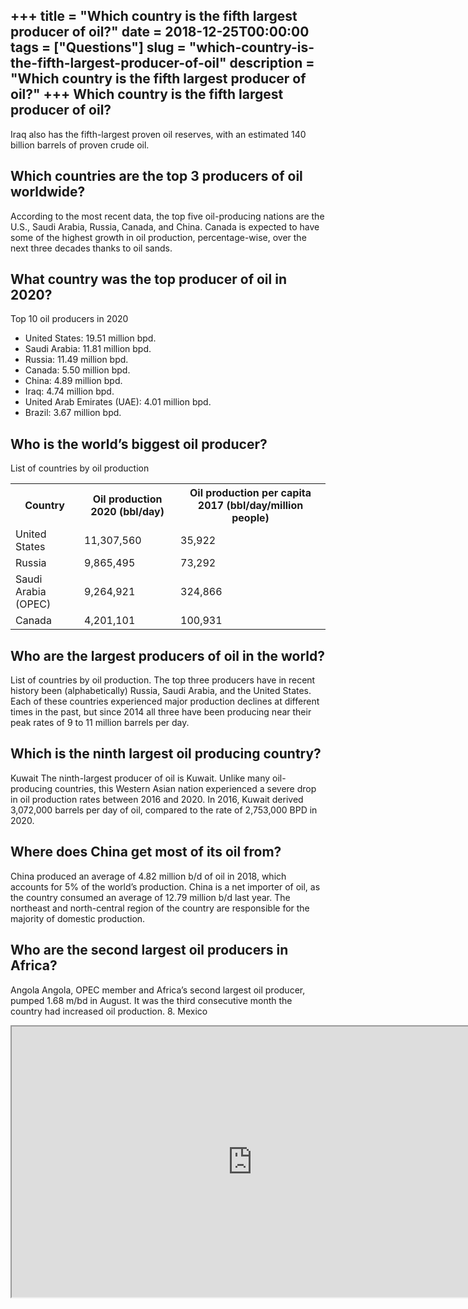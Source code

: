 +++
title = "Which country is the fifth largest producer of oil?"
date = 2018-12-25T00:00:00
tags = ["Questions"]
slug = "which-country-is-the-fifth-largest-producer-of-oil"
description = "Which country is the fifth largest producer of oil?"
+++
Which country is the fifth largest producer of oil?
---------------------------------------------------

Iraq also has the fifth-largest proven oil reserves, with an estimated 140 billion barrels of proven crude oil.

Which countries are the top 3 producers of oil worldwide?
---------------------------------------------------------

According to the most recent data, the top five oil-producing nations are the U.S., Saudi Arabia, Russia, Canada, and China. Canada is expected to have some of the highest growth in oil production, percentage-wise, over the next three decades thanks to oil sands.

What country was the top producer of oil in 2020?
-------------------------------------------------

Top 10 oil producers in 2020

- United States: 19.51 million bpd.
- Saudi Arabia: 11.81 million bpd.
- Russia: 11.49 million bpd.
- Canada: 5.50 million bpd.
- China: 4.89 million bpd.
- Iraq: 4.74 million bpd.
- United Arab Emirates (UAE): 4.01 million bpd.
- Brazil: 3.67 million bpd.

Who is the world’s biggest oil producer?
----------------------------------------

List of countries by oil production

<table><tr><th>Country</th><th>Oil production 2020 (bbl/day)</th><th>Oil production per capita 2017 (bbl/day/million people)</th></tr><tr><td>United States</td><td>11,307,560</td><td>35,922</td></tr><tr><td>Russia</td><td>9,865,495</td><td>73,292</td></tr><tr><td>Saudi Arabia (OPEC)</td><td>9,264,921</td><td>324,866</td></tr><tr><td>Canada</td><td>4,201,101</td><td>100,931</td></tr></table>

Who are the largest producers of oil in the world?
--------------------------------------------------

List of countries by oil production. The top three producers have in recent history been (alphabetically) Russia, Saudi Arabia, and the United States. Each of these countries experienced major production declines at different times in the past, but since 2014 all three have been producing near their peak rates of 9 to 11 million barrels per day.

Which is the ninth largest oil producing country?
-------------------------------------------------

Kuwait The ninth-largest producer of oil is Kuwait. Unlike many oil-producing countries, this Western Asian nation experienced a severe drop in oil production rates between 2016 and 2020. In 2016, Kuwait derived 3,072,000 barrels per day of oil, compared to the rate of 2,753,000 BPD in 2020.

Where does China get most of its oil from?
------------------------------------------

China produced an average of 4.82 million b/d of oil in 2018, which accounts for 5% of the world’s production. China is a net importer of oil, as the country consumed an average of 12.79 million b/d last year. The northeast and north-central region of the country are responsible for the majority of domestic production.

Who are the second largest oil producers in Africa?
---------------------------------------------------

Angola Angola, OPEC member and Africa’s second largest oil producer, pumped 1.68 m/bd in August. It was the third consecutive month the country had increased oil production. 8. Mexico

<iframe allow="accelerometer; autoplay; clipboard-write; encrypted-media; gyroscope; picture-in-picture" allowfullscreen="" class="__youtube_prefs__  epyt-is-override  no-lazyload" data-no-lazy="1" data-origheight="433" data-origwidth="770" data-skipgform_ajax_framebjll="" height="433" id="_ytid_96944" loading="lazy" src="https://www.youtube.com/embed/jxA6zGA01cQ?enablejsapi=1&autoplay=0&cc_load_policy=0&cc_lang_pref=&iv_load_policy=1&loop=0&modestbranding=0&rel=1&fs=1&playsinline=0&autohide=2&theme=dark&color=red&controls=1&" title="YouTube player" width="770"></iframe>
